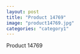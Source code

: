 ```yaml
---
layout: post
title: "Product 14769"
image: "product14769.jpg"
categories: "category1"
---
```

Product 14769
